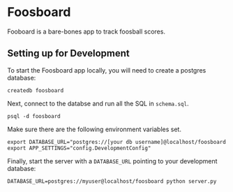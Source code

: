 # Foosboard

Fooboard is a bare-bones app to track foosball scores.

## Setting up for Development

To start the Foosboard app locally, you will need to create a postgres database:

```
createdb foosboard
```

Next, connect to the databse and run all the SQL in `schema.sql`.

```
psql -d foosboard
````

Make sure there are the following environment variables set.

```
export DATABASE_URL="postgres://[your db username]@localhost/foosboard
export APP_SETTINGS="config.DevelopmentConfig"
```

Finally, start the server with a `DATABASE_URL` pointing to your development database:

```
DATABASE_URL=postgres://myuser@localhost/foosboard python server.py
```